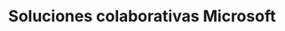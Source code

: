 ---
title: Soluciones colaborativas Microsoft
slug: microsoft-collaborative-solutions
sections: Configuración de Exchange, Configuración del cliente de correo Exchange, Migración de una cuentaFuncionalidades de Exchange, Outlook Web Application (OWA), Office 365, Sharepoint, Miscelánea
order: 07 
---